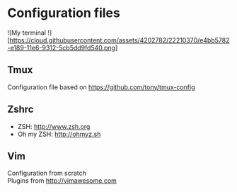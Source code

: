 # Configuration files

![My terminal !][https://cloud.githubusercontent.com/assets/4202782/22210370/e4bb5782-e189-11e6-9312-5cb5dd9fd540.png]

## Tmux

Configuration file based on https://github.com/tony/tmux-config

## Zshrc

- ZSH: http://www.zsh.org  
- Oh my ZSH: http://ohmyz.sh

## Vim

Configuration from scratch  
Plugins from http://vimawesome.com
